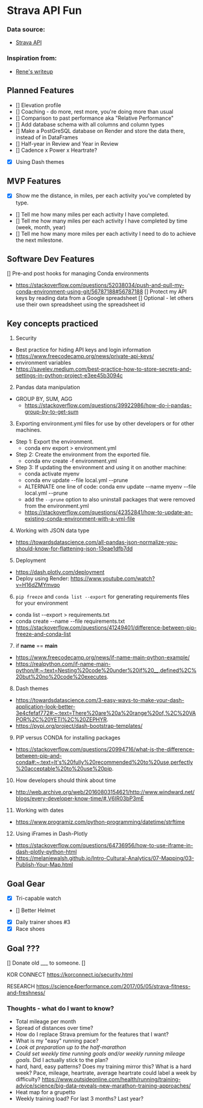 # Strava API Fun

### Data source: 
- [Strava API](https://developers.strava.com/)
### Inspiration from: 
- [Rene's writeup](https://towardsdatascience.com/visualize-your-strava-data-on-an-interactive-map-with-python-92c1ce69e91d)

## Planned Features
- [] Elevation profile
- [] Coaching - do more, rest more, you're doing more than usual
- [] Comparison to past performance aka "Relative Performance"
- [] Add database schema with all columns and column types
- [] Make a PostGreSQL database on Render and store the data there, instead of in DataFrames
- [] Half-year in Review and Year in Review
- [] Cadence x Power x Heartrate?
- [X] Using Dash themes

## MVP Features
- [X] Show me the distance, in miles, per each activity you've completed by type.
- [] Tell me how many miles per each activity I have completed.
- [] Tell me how many miles per each activity I have completed by time (week, month, year)
- [] Tell me how many more miles per each activity I need to do to achieve the next milestone.

## Software Dev Features
[] Pre-and post hooks for managing Conda environments
- https://stackoverflow.com/questions/52038034/push-and-pull-my-conda-environment-using-git/56787188#56787188
[] Protect my API keys by reading data from a Google spreadsheet
[] Optional - let others use their own spreadsheet using the spreadsheet id

## Key concepts practiced
1. Security
- Best practice for hiding API keys and login information
- https://www.freecodecamp.org/news/private-api-keys/
- environment variables
- https://savelev.medium.com/best-practice-how-to-store-secrets-and-settings-in-python-project-e3ee45b3094c
2. Pandas data manipulation
- GROUP BY, SUM, AGG
    - https://stackoverflow.com/questions/39922986/how-do-i-pandas-group-by-to-get-sum
3. Exporting environment.yml files for use by other developers or for other machines.
- Step 1: Export the environment.
    - conda env export > environment.yml
- Step 2: Create the environment from the exported file.
    - conda env create -f environment.yml
- Step 3: If updating the environment and using it on another machine:
    - conda activate myenv
    - conda env update --file local.yml --prune
    - ALTERNATE one line of code: conda env update --name myenv --file local.yml --prune
    - add the `--prune` option to also uninstall packages that were removed from the environment.yml
    - https://stackoverflow.com/questions/42352841/how-to-update-an-existing-conda-environment-with-a-yml-file

4. Working with JSON data type
- https://towardsdatascience.com/all-pandas-json-normalize-you-should-know-for-flattening-json-13eae1dfb7dd
5. Deployment
- https://dash.plotly.com/deployment
- Deploy using Render: https://www.youtube.com/watch?v=H16dZMYmvqo
6. `pip freeze` and `conda list --export` for generating requirements files for your environment
- conda list --export > requirements.txt
- conda create --name <envname> --file requirements.txt
- https://stackoverflow.com/questions/41249401/difference-between-pip-freeze-and-conda-list
7. if __name__ == __main__
- https://www.freecodecamp.org/news/if-name-main-python-example/
- https://realpython.com/if-name-main-python/#:~:text=Nesting%20code%20under%20if%20__,defined%2C%20but%20no%20code%20executes.
8. Dash themes
- https://towardsdatascience.com/3-easy-ways-to-make-your-dash-application-look-better-3e4cfefaf772#:~:text=There%20are%20a%20range%20of,%2C%20VAPOR%2C%20YETI%2C%20ZEPHYR.
- https://pypi.org/project/dash-bootstrap-templates/
9. PIP versus CONDA for installing packages
- https://stackoverflow.com/questions/20994716/what-is-the-difference-between-pip-and-conda#:~:text=It's%20fully%20recommended%20to%20use,perfectly%20acceptable%20to%20use%20pip.
10. How developers should think about time
- http://web.archive.org/web/20160803154621/http://www.windward.net/blogs/every-developer-know-time/#.V6IR03bP3mE
11. Working with dates
- https://www.programiz.com/python-programming/datetime/strftime
12. Using iFrames in Dash-Plotly
- https://stackoverflow.com/questions/64736956/how-to-use-iframe-in-dash-plotly-python-html
- https://melaniewalsh.github.io/Intro-Cultural-Analytics/07-Mapping/03-Publish-Your-Map.html
## Goal Gear
- [x] Tri-capable watch
- [] Better Helmet
- [X] Daily trainer shoes #3
- [X] Race shoes

## Goal ???
[] Donate old ___ to someone.
[] 

KOR CONNECT
https://korconnect.io/security.html

RESEARCH
https://science4performance.com/2017/05/05/strava-fitness-and-freshness/

### Thoughts - what do I want to know?
- Total mileage per month
- Spread of distances over time?
- How do I replace Strava premium for the features that I want?
- What is my "easy" running pace?
- *Look at preparation up to the half-marathon*
- *Could set weekly time running goals and/or weekly running mileage goals.* Did I actually stick to the plan?
- hard, hard, easy patterns? Does my training mirror this? What is a hard week? Pace, mileage, heartrate, average heartrate could label a week by difficulty? https://www.outsideonline.com/health/running/training-advice/science/big-data-reveals-new-marathon-training-approaches/
- Heat map for a grupetto
- Weekly training load? For last 3 months? Last year?
